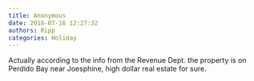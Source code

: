 ```yaml
---
title: Anonymous
date: 2018-07-16 12:27:32
authors: Ripp
categories: Holiday
---
```


 Actually according to the info from the Revenue Dept. the property is on Perdido Bay near Joesphine, high dollar real estate for sure.